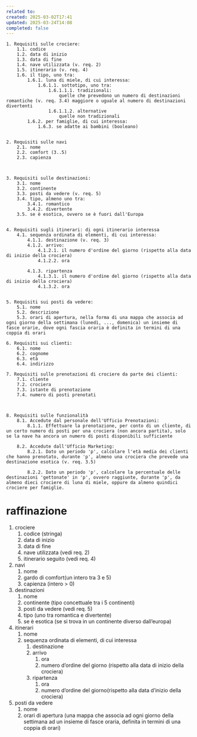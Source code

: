 ```yaml
---
related to: 
created: 2025-03-02T17:41
updated: 2025-03-24T14:08
completed: false
---
```

```
1. Requisiti sulle crociere:
	1.1. codice 
	1.2. data di inizio
	1.3. data di fine
	1.4. nave utilizzata (v. req. 2)
	1.5. itinerario (v. req. 4)
	1.6. il tipo, uno tra:
		1.6.1. luna di miele, di cui interessa:
			1.6.1.1. sottotipo, uno tra:
				1.6.1.1.1. tradizionali: 
					quelle che prevedono un numero di destinazioni romantiche (v. req. 3.4) maggiore o uguale al numero di destinazioni divertenti
				1.6.1.1.2. alternative
					quelle non tradizionali
		1.6.2. per famiglie, di cui interessa:
			1.6.3. se adatte ai bambini (booleano)


2. Requisiti sulle navi
	2.1. nome
	2.2. comfort (3..5)
	2.3. capienza



3. Requisiti sulle destinazioni:
	3.1. nome
	3.2. continente
	3.3. posti da vedere (v. req. 5)
	3.4. tipo, almeno uno tra:
		3.4.1. romantico
		3.4.2. divertente
	3.5. se è esotica, ovvero se è fuori dall'Europa


4. Requisiti sugli itinerari: di ogni itinerario interessa
	4.1. sequenza ordinata di elementi, di cui interessa:
		4.1.1. destinazione (v. req. 3)
		4.1.2. arrivo:
			4.1.2.1. il numero d'ordine del giorno (rispetto alla data di inizio della crociera)
			4.1.2.2. ora

		4.1.3. ripartenza	
			4.1.3.1. il numero d'ordine del giorno (rispetto alla data di inizio della crociera)
			4.1.3.2. ora


5. Requisiti sui posti da vedere:
	5.1. nome
	5.2. descrizione
	5.3. orari di apertura, nella forma di una mappa che associa ad ogni giorno della settimana (lunedì, ..., domenica) un insieme di fasce orarie, dove ogni fascia oraria è definita in termini di una coppia di orari

6. Requisiti sui clienti:
	6.1. nome
	6.2. cognome 
	6.3. età 
	6.4. indirizzo

7. Requisiti sulle prenotazioni di crociere da parte dei clienti:
	7.1. cliente
	7.2. crociera
	7.3. istante di prenotazione
	7.4. numero di posti prenotati



8. Requisiti sulle funzionalità
	8.1. Accedute dal personale dell'Ufficio Prenotazioni:
		8.1.1. Effettuare la prenotazione, per conto di un cliente, di un certo numero di posti per una crociera (non ancora partita), solo se la nave ha ancora un numero di posti disponibili sufficiente

	8.2. Accedute dall'Ufficio Marketing:
		8.2.1. Dato un periodo 'p', calcolare l'età media dei clienti che hanno prenotato, durante 'p', almeno una crociera che prevede una destinazione esotica (v. req. 3.5)

		8.2.2. Dato un periodo 'p', calcolare la percentuale delle destinazioni 'gettonate' in 'p', ovvero raggiunte, durante 'p', da almeno dieci crociere di luna di miele, oppure da almeno quindici crociere per famiglie.
```
# raffinazione
1. crociere
	1. codice (stringa)
	2. data di inizio
	3. data di fine
	4. nave utilizzata (vedi req. 2)
	5. itinerario seguito (vedi req. 4)
2. navi
	1. nome
	2. gardo di comfort(un intero tra 3 e 5)
	3. capienza (intero > 0)
3. destinazioni
	1. nome
	2. continente (tipo concettuale tra i 5 continenti)
	3. posti da vedere (vedi req. 5)
	4. tipo (uno tra romantica e divertente)
	5. se è esotica (se si trova in un continente diverso dall’europa)
4. itinerari
	1. nome
	2. sequenza ordinata di elementi, di cui interessa 
		1. destinazione
		2. arrivo
			1. ora
			2. numero d’ordine del giorno (rispetto alla data di inizio della crociera)
		3. ripartenza
			1. ora
			2. numero d’ordine del giorno(rispetto alla data d’inizio della crociera)
5. posti da vedere
	1. nome
	2. orari di apertura (una mappa che associa ad ogni giorno della settimana ad un insieme di  fasce oraria, definita in termini di una coppia di orari)
